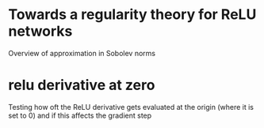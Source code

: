# Towards a regularity theory for ReLU networks
Overview of approximation in Sobolev norms

# relu derivative at zero
Testing how oft the ReLU derivative gets evaluated at the origin (where it is set to 0) and if this affects the gradient step 
